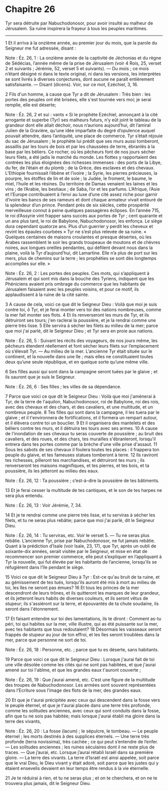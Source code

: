 # Chapitre 26

Tyr sera détruite par Nabuchodonosor, pour avoir insulté au malheur de Jérusalem.
Sa ruine inspirera la frayeur à tous les peuples maritimes.

***

1 Et il arriva à la onzième année, au premier jour du mois, que la parole du Seigneur me fut adressée, disant :

<span class="bible-note">Note : </span> Éz. 26, 1 : La onzième année de la captivité de Jéchonias et du règne de Sédécias, l’année même de la prise de Jérusalem (voir 4 Rois, 25, verset 2 et suivants ; Jérémie, 52, verset 5 et suivants). ― Du mois ; ce mois n’étant désigné ni dans le texte original, ni dans les versions, les interprètes se sont livrés à diverses conjectures, dont aucune ne paraît entièrement satisfaisante. ― Disant (dicens). Voir, sur ce mot, Ezéchiel, 3, 16.


2 Fils d'un homme, à cause que Tyr a dit de Jérusalem : Très bien : les portes des peuples ont été brisées, elle s'est tournée vers moi; je serai remplie, elle est déserte;

<span class="bible-note">Note : </span> Éz. 26, 2 et sui : vants « Si le prophète Ezéchiel, annonçant à la cité arrogante et superbe (Tyr) ses malheurs futurs, n’y eût joint le tableau de la grandeur dont elle allait déchoir, nous n’aurions aujourd’hui, dit l’amiral Julien de la Gravière, qu’une idée imparfaite du degré d’opulence auquel pouvait attendre, dans l’antiquité, une place de commerce. Tyr s’était réjouie du sac de Jérusalem ; le prophète lui prédit que ses murs aussi tomberont, assaillis par les tours de bois et par les chaussées de terre, ébranlés à la base par les béliers. Ce rocher, où les pêcheurs font de nos jours sécher leurs filets, a été jadis le marché du monde. Les flottes y rapportaient des contrées les plus éloignées des richesses immenses : des ports de la Libye, du fer, de l’étain et du plomb ; de la Grèce, des esclaves et des chevaux. L’Ethiopie fournissait l’ébène et l’ivoire ; la Syrie, les pierres précieuses, la pourpre, les étoffes de lin et de soie ; la Judée, le froment, le baume, le miel, l’huile et les
résines. Du territoire de Damas venaient les laines et les vins ; de l’Arabie, les bestiaux ; de Saba, l’or et les parfums. L’Afrique, l’Asie et l’Europe contribuaient à l’envi au luxe d’une cité assez riche pour garnir d’ivoire les bancs de ses rameurs et dont chaque armateur vivait entouré de la splendeur d’un prince. Pendant près de six siècles, cette prospérité merveilleuse connut à peine quelques passagères éclipses. En l’année 715, le roi d’Assyrie vint frapper sans succès aux portes de Tyr ; cent quarante et un ans plus tard, le roi de Babylone, Nabuchodonosor, les enfonça. Le siège dura cependant quatorze ans. Plus d’un guerrier y perdit les cheveux et revint les épaules courbées » Tyr ne s’est plus relevée de sa ruine. « Quelques centaines de maisons croulantes et presque désertes, où les Arabes rassemblent le soir les grands troupeaux de moutons et de chèvres noires, aux longues oreilles pendantes, qui défilent devant nous dans la plaine, voilà la Tyr d’aujourd’hui, dit Lamartine. Elle n’a plus de
port sur les mers, plus de chemins sur la terre ; les prophéties se sont dès longtemps accomplies sur elle. »

<span class="bible-note">Note : </span> Éz. 26, 2 : Les portes des peuples. Ces mots, qui s’appliquent à Jérusalem et qui sont mis dans la bouche des Tyriens, indiquent que les Phéniciens avaient pris ombrage du commerce que les habitants de Jérusalem faisaient avec les peuples voisins, et pour ce motif, ils applaudissent à la ruine de la cité sainte.

3 A cause de cela, voici ce que dit le Seigneur Dieu : Voilà que moi je suis contre toi, ô Tyr, et je ferai monter vers toi des nations nombreuses, comme la mer fait monter ses flots. 4 Et ils renverseront les murs de Tyr, et ils détruiront ses tours; j'en raclerai la poussière, et je la rendrai comme une pierre très lisse. 5 Elle servira à sécher les filets au milieu de la mer; parce que moi j'ai parlé, dit le Seigneur Dieu ; et Tyr sera en proie aux nations.

<span class="bible-note">Note : </span> Éz. 26, 5 : Suivant les récits des voyageurs, de nos jours même, les pêcheurs étendent réellement et font sécher leurs filets sur l’emplacement où s’élevait Tyr. ― Au milieu de la mer. L’ancienne Tyr était située sur le continent, et la nouvelle dans une île ; mais elles ne constituaient toutes deux qu’une seule république, et en quelque sorte qu’une même ville.

6 Ses filles aussi qui sont dans la campagne seront tuées par le glaive ; et ils sauront que je suis le Seigneur.

<span class="bible-note">Note : </span> Éz. 26, 6 : Ses filles ; les villes de sa dépendance.


7 Parce que voici ce que dit le Seigneur Dieu : Voilà que moi j'amènerai à Tyr, de la terre de l'aquilon, Nabuchodonosor, roi de Babylone, roi des rois, avec des chevaux et des chars, et des cavaliers, et une multitude, et un nombreux peuple. 8 Tes filles qui sont dans la campagne, il les tuera par le glaive ; et il t'environnera de fortifications, et il formera un rempart autour, et il élèvera contre toi un bouclier. 9 Et il organisera des mantelets et des béliers contre tes murs, et il détruira tes tours avec ses armes. 10 A cause de l'inondation de ses chevaux tu seras couverte de poussière ; au bruit des cavaliers, et des roues, et des chars, tes murailles s'ébranleront, lorsqu'il entrera dans tes portes comme par la brèche d'une ville prise d'assaut. 11 Sous les sabots de ses chevaux il foulera toutes tes places : il frappera ton peuple du glaive, et tes fameuses statues tomberont à terre. 12 Ils raviront tes richesses, pilleront tes marchandises, et détruiront tes murs ; ils renverseront tes maisons
magnifiques, et tes pierres, et tes bois, et ta poussière, ils les jetteront au milieu des eaux.

<span class="bible-note">Note : </span> Éz. 26, 12 : Ta poussière ; c’est-à-dire la poussière de tes bâtiments.

13 Et je ferai cesser la multitude de tes cantiques, et le son de tes harpes ne sera plus entendu.

<span class="bible-note">Note : </span> Éz. 26, 13 : Voir Jérémie, 7, 34.

14 Et je te rendrai comme une pierre très lisse, et tu serviras à sécher les filets, et tu ne seras plus rebâtie; parce que moi j'ai parlé, dit le Seigneur Dieu.

<span class="bible-note">Note : </span> Éz. 26, 14 : Tu serviras, etc. Voir le verset 5. ― Tu ne seras plus rebâtie. L’ancienne Tyr, prise par Nabuchodonosor, ne fut jamais rebâtie. Quant à la prédiction d’Isaïe (voir Isaïe, 23, 17), que Tyr, après un oubli de soixante-dix années, serait visitée par le Seigneur, et mise en état de recommencer son premier commerce, elle peut s’expliquer en l’appliquant à Tyr la nouvelle, qui fut élevée par les habitants de l’ancienne, lorsqu’ils se réfugièrent dans l’île pendant le siège.

15 Voici ce que dit le Seigneur Dieu à Tyr : Est-ce qu'au bruit de ta ruine, et au gémissement de tes tués, lorsqu'ils auront été mis à mort au milieu de toi, les îles ne seront pas émues? 16 Et tous les princes de la mer descendront de leurs trônes, et ils quitteront les marques de leur grandeur, et ils jetteront leurs habits de diverses couleurs, et ils seront vêtus de stupeur; ils s'assiéront sur la terre, et épouvantés de ta chute soudaine, ils seront dans l'étonnement.


17 Et faisant entendre sur toi des lamentations, ils te diront : Comment as-tu péri, toi qui habites sur la mer, ville illustre, qui as été puissante sur la mer, avec tes habitants que tous redoutaient? 18 Désormais les vaisseaux seront frappés de stupeur au jour de ton effroi, et les îles seront troublées dans la mer, parce que personne ne sort de toi.

<span class="bible-note">Note : </span> Éz. 26, 18 : Personne, etc. ; parce que tu es déserte, sans habitants.


19 Parce que voici ce que dit le Seigneur Dieu : Lorsque j'aurai fait de toi une ville désolée comme les cités qui ne sont pas habitées, et que j'aurai amené sur toi l'abîme, et que les grandes eaux t'auront couverte ;

<span class="bible-note">Note : </span> Éz. 26, 19 : Que j’aurai amené, etc. C’est une figure de la multitude des troupes de Nabuchodonosor. Les armées sont souvent représentées dans l’Ecriture sous l’image des flots de la mer, des grandes eaux.

20 Et que je t'aurai précipitée avec ceux qui descendent dans la fosse vers le peuple éternel, et que je t'aurai placée dans une terre très profonde, comme les solitudes anciennes, avec ceux qui sont conduits dans la fosse, afin que tu ne sois pas habitée; mais lorsque j'aurai établi ma gloire dans la terre des vivants,

<span class="bible-note">Note : </span> Éz. 26, 20 : La fosse (lacum) ; le sépulcre, le tombeau. ― Le peuple éternel ; les morts destinés à des supplices éternels. ― Une terre très profonde (terra novissima), très cachée ; ce qui peut s’entendre de l’enfer. ― Les solitudes anciennes ; les ruines séculaires dont il ne reste plus de traces. ― Que j’aurai, etc. Lorsque j’aurai rétabli Israël dans sa première gloire. ― La terre des vivants. La terre d’Israël est ainsi appelée, soit parce que le vrai Dieu, le Dieu vivant y était adoré, soit parce que les justes qui y étaient ensevelis devaient en leur temps être rendus à la vie éternelle.

21 Je te réduirai à rien, et tu ne seras plus ; et on te cherchera, et on ne te trouvera plus jamais, dit le Seigneur Dieu.

